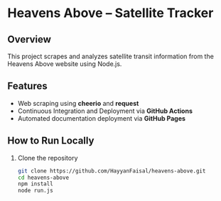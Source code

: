# Heavens Above – Satellite Tracker

## Overview
This project scrapes and analyzes satellite transit information from the Heavens Above website using Node.js.

## Features
- Web scraping using **cheerio** and **request**
- Continuous Integration and Deployment via **GitHub Actions**
- Automated documentation deployment via **GitHub Pages**

## How to Run Locally
1. Clone the repository  
   ```bash
   git clone https://github.com/HayyanFaisal/heavens-above.git
   cd heavens-above
   npm install
   node run.js
